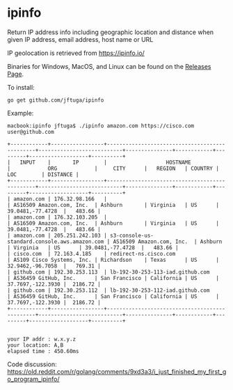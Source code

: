 # ipinfo
Return IP address info including geographic location and distance when given IP address, email address, host name or URL

IP geolocation is retrieved from https://ipinfo.io/

Binaries for Windows, MacOS, and Linux can be found on the [Releases Page](https://github.com/jftuga/ipinfo/releases).

To install:

```
go get github.com/jftuga/ipinfo
```

Example:

```
macbook:ipinfo jftuga$ ./ipinfo amazon.com https://cisco.com user@github.com

+------------+-----------------+-----------------------------------------------+---------------------------+---------------+------------+---------+-------------------+----------+
|   INPUT    |       IP        |                   HOSTNAME                    |            ORG            |     CITY      |   REGION   | COUNTRY |        LOC        | DISTANCE |
+------------+-----------------+-----------------------------------------------+---------------------------+---------------+------------+---------+-------------------+----------+
| amazon.com | 176.32.98.166   |                                               | AS16509 Amazon.com, Inc.  | Ashburn       | Virginia   | US      | 39.0481,-77.4728  |   483.66 |
| amazon.com | 176.32.103.205  |                                               | AS16509 Amazon.com, Inc.  | Ashburn       | Virginia   | US      | 39.0481,-77.4728  |   483.66 |
| amazon.com | 205.251.242.103 | s3-console-us-standard.console.aws.amazon.com | AS16509 Amazon.com, Inc.  | Ashburn       | Virginia   | US      | 39.0481,-77.4728  |   483.66 |
| cisco.com  | 72.163.4.185    | redirect-ns.cisco.com                         | AS109 Cisco Systems, Inc. | Richardson    | Texas      | US      | 32.9462,-96.7058  |   769.31 |
| github.com | 192.30.253.113  | lb-192-30-253-113-iad.github.com              | AS36459 GitHub, Inc.      | San Francisco | California | US      | 37.7697,-122.3930 |  2186.72 |
| github.com | 192.30.253.112  | lb-192-30-253-112-iad.github.com              | AS36459 GitHub, Inc.      | San Francisco | California | US      | 37.7697,-122.3930 |  2186.72 |
+------------+-----------------+-----------------------------------------------+---------------------------+---------------+------------+---------+-------------------+----------+


your IP addr : w.x.y.z
your location: A,B
elapsed time : 450.60ms
```

Code discussion: https://old.reddit.com/r/golang/comments/9xd3a3/i_just_finished_my_first_go_program_ipinfo/

